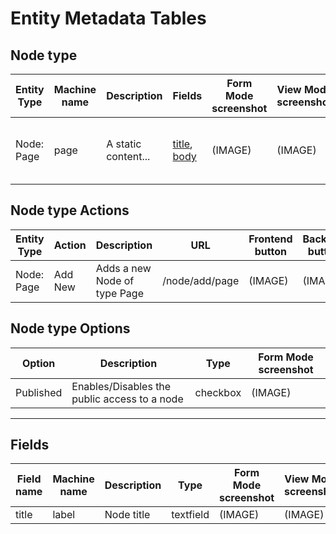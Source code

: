 # Entity Metadata Tables

## Node type

| Entity Type | Machine name | Description | Fields | Form Mode screenshot | View Mode screenshot | Actions | Options |
| ----------- | ------------ | ----------- | ------ | -------------------- | -------------------- | ------- | ------- |
| Node: Page  | page | A static content... | [title](#fields-title), [body](#fields-body) | (IMAGE) | (IMAGE) | [Add New](#actions-add-new), Delete, Edit, Replicate | [Published](#options-published), Author |


## Node type Actions

| Entity Type | Action | Description | URL | Frontend button | Backend button |
| ----------- | ------ | ----------- | --- | --------------- | -------------- |
| Node: Page   | Add New | Adds a new Node of type Page | /node/add/page | (IMAGE) | (IMAGE) |


## Node type Options

| Option | Description | Type | Form Mode screenshot |
| ------ | ----------- | ---- | -------------------- |
| Published | Enables/Disables the public access to a node | checkbox | (IMAGE) |


---

## Fields

| Field name | Machine name | Description | Type | Form Mode screenshot | View Mode screenshot | Delta allowed | Required |
| ---------- | ------------ | ----------- | ---- | -------------------- | -------------------- | ------------- | -------- |
| title  | label | Node title | textfield | (IMAGE) | (IMAGE) | 1 | Yes |
